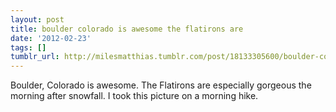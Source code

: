 ```yaml
---
layout: post
title: boulder colorado is awesome the flatirons are
date: '2012-02-23'
tags: []
tumblr_url: http://milesmatthias.tumblr.com/post/18133305600/boulder-colorado-is-awesome-the-flatirons-are
---
```

Boulder, Colorado is awesome. The Flatirons are especially gorgeous the morning after snowfall. I took this picture on a morning hike.

